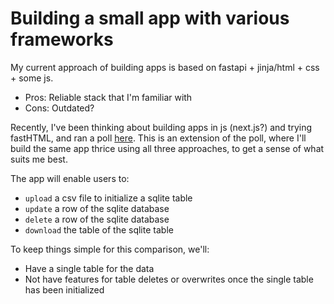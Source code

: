 # Building a small app with various frameworks

My current approach of building apps is based on fastapi + jinja/html + css + some js.
- Pros: Reliable stack that I'm familiar with
- Cons: Outdated?

Recently, I've been thinking about building apps in js (next.js?) and trying fastHTML, and ran a poll [here](https://x.com/eugeneyan/status/1828447283811402006). This is an extension of the poll, where I'll build the same app thrice using all three approaches, to get a sense of what suits me best.

The app will enable users to:
- `upload` a csv file to initialize a sqlite table
- `update` a row of the sqlite database
- `delete` a row of the sqlite database
- `download` the table of the sqlite table

To keep things simple for this comparison, we'll:
- Have a single table for the data
- Not have features for table deletes or overwrites once the single table has been initialized
